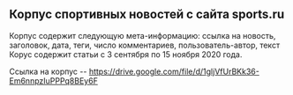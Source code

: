 ## Корпус спортивных новостей с сайта sports.ru

Корпус содержит следующую мета-информацию: ссылка на новость, заголовок, дата, теги, число комментариев, пользователь-автор, текст
Корус содержит статьи с 3 сентября по 15 ноября 2020 года.

Ссылка на корпус -- https://drive.google.com/file/d/1gljVfUrBKk36-Em6nnpzIuPPPq8BEy6F
